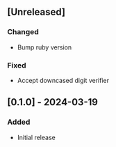 ## [Unreleased]

### Changed

- Bump ruby version

### Fixed

- Accept downcased digit verifier

## [0.1.0] - 2024-03-19

### Added

- Initial release